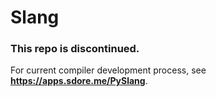 # Slang

### This repo is discontinued.

For current compiler development process, see **https://apps.sdore.me/PySlang**.
